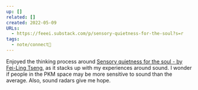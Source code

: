 ```yaml
---
up: []
related: []
created: 2022-05-09
URLs:
  - https://feeei.substack.com/p/sensory-quietness-for-the-soul?s=r
tags:
  - note/connect🚤
---
```

Enjoyed the thinking process around [Sensory quietness for the soul - by Fei-Ling Tseng](https://feeei.substack.com/p/sensory-quietness-for-the-soul?s=r), as it stacks up with my experiences around sound. I wonder if people in the PKM space may be more sensitive to sound than the average. Also, sound radars give me hope. 